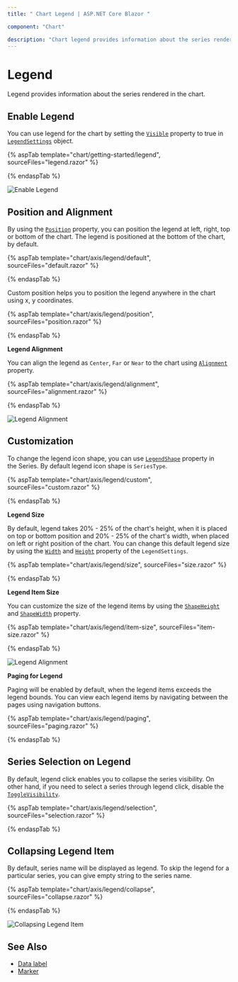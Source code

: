 ```yaml
---
title: " Chart Legend | ASP.NET Core Blazor "

component: "Chart"

description: "Chart legend provides information about the series rendered in the chart.It has different alignment, shapes and customization properties. "
---
```


# Legend

Legend provides information about the series rendered in the chart.

## Enable Legend

You can use legend for the chart by setting the [`Visible`](https://help.syncfusion.com/cr/blazor/Syncfusion.Blazor.Charts.ChartLegendSettings.html#Syncfusion_Blazor_Charts_ChartLegendSettings_Visible)
property to true in [`LegendSettings`](https://help.syncfusion.com/cr/blazor/Syncfusion.Blazor.Grids.GridEvents-1.html#Syncfusion_Blazor_Grids_GridEvents_1_QueryCellInfo) object.

{% aspTab template="chart/getting-started/legend", sourceFiles="legend.razor" %}

{% endaspTab %}

![Enable Legend](images/legend/legend-razor.png)

## Position and Alignment

By using the [`Position`](https://help.syncfusion.com/cr/blazor/Syncfusion.Blazor.Charts.ChartLegendSettings.html#Syncfusion_Blazor_Charts_ChartLegendSettings_Position) property, you can position the legend
at left, right, top or bottom of the chart. The legend is positioned at the bottom of the chart, by default.

{% aspTab template="chart/axis/legend/default", sourceFiles="default.razor" %}

{% endaspTab %}

Custom position helps you to position the legend anywhere in the chart using x, y coordinates.

{% aspTab template="chart/axis/legend/position", sourceFiles="position.razor" %}

{% endaspTab %}

<!-- markdownlint-disable MD036 -->

**Legend Alignment**

<!-- markdownlint-disable MD036 -->

You can align the legend as `Center`, `Far` or `Near` to the chart using
[`Alignment`](https://help.syncfusion.com/cr/blazor/Syncfusion.Blazor.Charts.ChartLegendSettings.html#Syncfusion_Blazor_Charts_ChartLegendSettings_Alignment) property.

{% aspTab template="chart/axis/legend/alignment", sourceFiles="alignment.razor" %}

{% endaspTab %}

![Legend Alignment](images/legend/alignment-razor.png)

## Customization

To change the legend icon shape, you can use [`LegendShape`](https://help.syncfusion.com/cr/blazor/Syncfusion.Blazor.Charts.ChartSeries.html#Syncfusion_Blazor_Charts_ChartSeries_LegendShape) property in the Series. By default legend icon shape is `SeriesType`.

{% aspTab template="chart/axis/legend/custom", sourceFiles="custom.razor" %}

{% endaspTab %}

**Legend Size**

By default, legend takes 20% - 25% of the chart's height, when it is placed on top or bottom position and 20% - 25% of the
chart's width, when placed on left or right position of the chart. You can change this default legend size by using the
[`Width`](https://help.syncfusion.com/cr/blazor/Syncfusion.Blazor.Charts.ChartLegendSettings.html#Syncfusion_Blazor_Charts_ChartLegendSettings_Width) and [`Height`](https://help.syncfusion.com/cr/blazor/Syncfusion.Blazor.Charts.ChartLegendSettings.html#Syncfusion_Blazor_Charts_ChartLegendSettings_Height) property of the `LegendSettings`.

{% aspTab template="chart/axis/legend/size", sourceFiles="size.razor" %}

{% endaspTab %}

**Legend Item Size**

You can customize the size of the legend items by using the [`ShapeHeight`](https://help.syncfusion.com/cr/blazor/Syncfusion.Blazor.Charts.ChartLegendSettings.html#Syncfusion_Blazor_Charts_ChartLegendSettings_ShapeHeight)
and [`ShapeWidth`](https://help.syncfusion.com/cr/blazor/Syncfusion.Blazor.Charts.ChartLegendSettings.html#Syncfusion_Blazor_Charts_ChartLegendSettings_ShapeWidth) property.

{% aspTab template="chart/axis/legend/item-size", sourceFiles="item-size.razor" %}

{% endaspTab %}

![Legend Alignment](images/legend/item-size-razor.png)

**Paging for Legend**

Paging will be enabled by default, when the legend items exceeds the legend bounds. You can view each legend items by navigating between the pages using navigation buttons.

{% aspTab template="chart/axis/legend/paging", sourceFiles="paging.razor" %}

{% endaspTab %}

## Series Selection on Legend

By default, legend click enables you to collapse the series visibility. On other hand, if you need to select a series through legend click, disable the
[`ToggleVisibility`](https://help.syncfusion.com/cr/blazor/Syncfusion.Blazor.Charts.ChartLegendSettings.html#Syncfusion_Blazor_Charts_ChartLegendSettings_ToggleVisibility).

{% aspTab template="chart/axis/legend/selection", sourceFiles="selection.razor" %}

{% endaspTab %}

## Collapsing Legend Item

By default, series name will be displayed as legend. To skip the legend for a particular series, you can give empty string to the series name.

{% aspTab template="chart/axis/legend/collapse", sourceFiles="collapse.razor" %}

{% endaspTab %}

![Collapsing Legend Item](images/legend/collapse-razor.png)

## See Also

* [Data label](./data-labels)
* [Marker](./data-markers)
